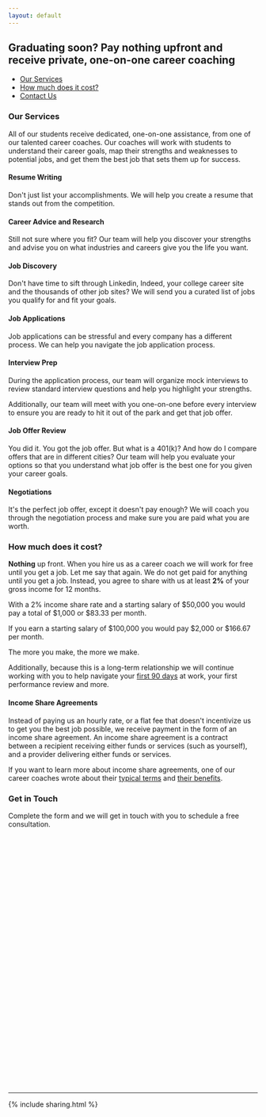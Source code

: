 ```yaml
---
layout: default
---
```


## Graduating soon? Pay nothing upfront and receive private, one-on-one career coaching 

- [Our Services](#our-services)
- [How much does it cost?](#how-much-does-it-cost)
- [Contact Us](#contact-us)

### Our Services

All of our students receive dedicated, one-on-one assistance, from one of our talented career coaches. Our coaches will work with students to understand their career goals, map their strengths and weaknesses to potential jobs, and get them the best job that sets them up for success.

#### Resume Writing

Don't just list your accomplishments. We will help you create a resume that stands out from the competition.

#### Career Advice and Research

Still not sure where you fit? Our team will help you discover your strengths and advise you on what industries and careers give you the life you want.

#### Job Discovery

Don't have time to sift through Linkedin, Indeed, your college career site and the thousands of other job sites? We will send you a curated list of jobs you qualify for and fit your goals.

#### Job Applications

Job applications can be stressful and every company has a different process. We can help you navigate the job application process.

#### Interview Prep

During the application process, our team will organize mock interviews to review standard interview questions and help you highlight your strengths. 

Additionally, our team will meet with you one-on-one before every interview to ensure you are ready to hit it out of the park and get that job offer.

#### Job Offer Review

You did it. You got the job offer. But what is a 401(k)? And how do I compare offers that are in different cities? Our team will help you evaluate your options so that you understand what job offer is the best one for you given your career goals.

#### Negotiations

It's the perfect job offer, except it doesn't pay enough? We will coach you through the negotiation process and make sure you are paid what you are worth.

### How much does it cost?

**Nothing** up front. When you hire us as a career coach we will work for free until you get a job. Let me say that again. We do not get paid for anything until you get a job. Instead, you agree to share with us at least **2%** of your gross income for 12 months.

With a 2% income share rate and a starting salary of $50,000 you would pay a total of $1,000 or $83.33 per month.

If you earn a starting salary of $100,000 you would pay $2,000 or $166.67 per month.

The more you make, the more we make.

Additionally, because this is a long-term relationship we will continue working with you to help navigate your [first 90 days](https://agileleanlife.com/the-first-90-days/) at work, your first performance review and more. 

#### Income Share Agreements

Instead of paying us an hourly rate, or a flat fee that doesn't incentivize us to get you the best job possible, we receive payment in the form of an income share agreement. An income share agreement is a contract between a recipient receiving either funds or services (such as yourself), and a provider delivering either funds or services. 

If you want to learn more about income share agreements, one of our career coaches wrote about their [typical terms](https://bradjohansen.com/texts/2019-09-15-introduction-to-income-share-agreements/) and [their benefits](https://bradjohansen.com/texts/2019-09-30-benefits-of-income-share-agreements/).

### Get in Touch

Complete the form and we will get in touch with you to schedule a free consultation.

<div class="typeform-widget" data-url="https://bradleyjohansen.typeform.com/to/tzQMZf" style="width: 100%; height: 500px;"></div> <script> (function() { var qs,js,q,s,d=document, gi=d.getElementById, ce=d.createElement, gt=d.getElementsByTagName, id="typef_orm", b="https://embed.typeform.com/"; if(!gi.call(d,id)) { js=ce.call(d,"script"); js.id=id; js.src=b+"embed.js"; q=gt.call(d,"script")[0]; q.parentNode.insertBefore(js,q) } })() </script> <div style="font-family: Sans-Serif;font-size: 12px;color: #999;opacity: 0.5; padding-top: 5px;"></div>

----

{% include sharing.html %}
